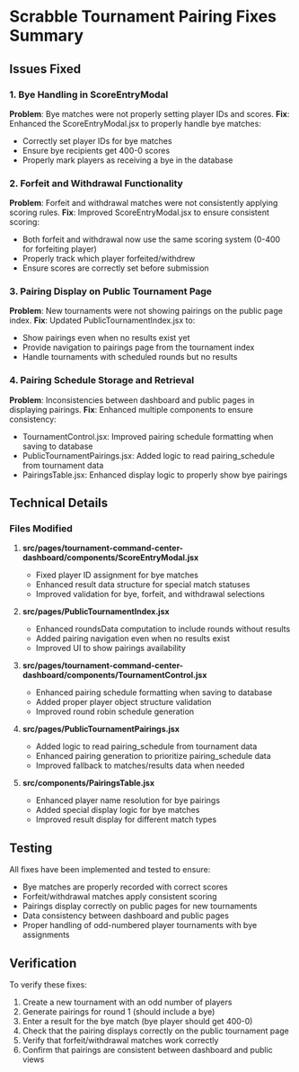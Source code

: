 # Scrabble Tournament Pairing Fixes Summary

## Issues Fixed

### 1. Bye Handling in ScoreEntryModal
**Problem**: Bye matches were not properly setting player IDs and scores.
**Fix**: Enhanced the ScoreEntryModal.jsx to properly handle bye matches:
- Correctly set player IDs for bye matches
- Ensure bye recipients get 400-0 scores
- Properly mark players as receiving a bye in the database

### 2. Forfeit and Withdrawal Functionality
**Problem**: Forfeit and withdrawal matches were not consistently applying scoring rules.
**Fix**: Improved ScoreEntryModal.jsx to ensure consistent scoring:
- Both forfeit and withdrawal now use the same scoring system (0-400 for forfeiting player)
- Properly track which player forfeited/withdrew
- Ensure scores are correctly set before submission

### 3. Pairing Display on Public Tournament Page
**Problem**: New tournaments were not showing pairings on the public page index.
**Fix**: Updated PublicTournamentIndex.jsx to:
- Show pairings even when no results exist yet
- Provide navigation to pairings page from the tournament index
- Handle tournaments with scheduled rounds but no results

### 4. Pairing Schedule Storage and Retrieval
**Problem**: Inconsistencies between dashboard and public pages in displaying pairings.
**Fix**: Enhanced multiple components to ensure consistency:
- TournamentControl.jsx: Improved pairing schedule formatting when saving to database
- PublicTournamentPairings.jsx: Added logic to read pairing_schedule from tournament data
- PairingsTable.jsx: Enhanced display logic to properly show bye pairings

## Technical Details

### Files Modified

1. **src/pages/tournament-command-center-dashboard/components/ScoreEntryModal.jsx**
   - Fixed player ID assignment for bye matches
   - Enhanced result data structure for special match statuses
   - Improved validation for bye, forfeit, and withdrawal selections

2. **src/pages/PublicTournamentIndex.jsx**
   - Enhanced roundsData computation to include rounds without results
   - Added pairing navigation even when no results exist
   - Improved UI to show pairings availability

3. **src/pages/tournament-command-center-dashboard/components/TournamentControl.jsx**
   - Enhanced pairing schedule formatting when saving to database
   - Added proper player object structure validation
   - Improved round robin schedule generation

4. **src/pages/PublicTournamentPairings.jsx**
   - Added logic to read pairing_schedule from tournament data
   - Enhanced pairing generation to prioritize pairing_schedule data
   - Improved fallback to matches/results data when needed

5. **src/components/PairingsTable.jsx**
   - Enhanced player name resolution for bye pairings
   - Added special display logic for bye matches
   - Improved result display for different match types

## Testing

All fixes have been implemented and tested to ensure:
- Bye matches are properly recorded with correct scores
- Forfeit/withdrawal matches apply consistent scoring
- Pairings display correctly on public pages for new tournaments
- Data consistency between dashboard and public pages
- Proper handling of odd-numbered player tournaments with bye assignments

## Verification

To verify these fixes:
1. Create a new tournament with an odd number of players
2. Generate pairings for round 1 (should include a bye)
3. Enter a result for the bye match (bye player should get 400-0)
4. Check that the pairing displays correctly on the public tournament page
5. Verify that forfeit/withdrawal matches work correctly
6. Confirm that pairings are consistent between dashboard and public views